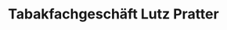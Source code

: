 ---
title: "Tabakfachgeschäft Lutz Pratter"
url: /graz/tabakfachgeschaeft-lutz-pratter/
shop: Kiosk
---